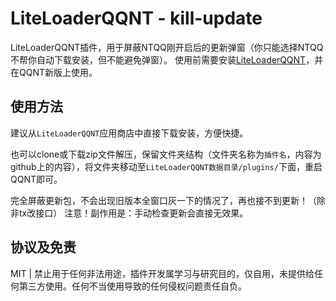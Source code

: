 # LiteLoaderQQNT - kill-update

LiteLoaderQQNT插件，用于屏蔽NTQQ刚开启后的更新弹窗（你只能选择NTQQ不帮你自动下载安装，但不能避免弹窗）。
使用前需要安装[LiteLoaderQQNT](https://github.com/mo-jinran/LiteLoaderQQNT)，并在QQNT新版上使用。

## 使用方法

建议从`LiteLoaderQQNT`应用商店中直接下载安装，方便快捷。

也可以clone或下载zip文件解压，保留文件夹结构（文件夹名称为`插件名`，内容为github上的内容），将文件夹移动至`LiteLoaderQQNT数据目录/plugins/`下面，重启QQNT即可。

完全屏蔽更新包，不会出现旧版本全窗口灰一下的情况了，再也接不到更新！（除非tx改接口）
注意！副作用是：手动检查更新会直接无效果。

## 协议及免责

MIT | 禁止用于任何非法用途，插件开发属学习与研究目的，仅自用，未提供给任何第三方使用。任何不当使用导致的任何侵权问题责任自负。
